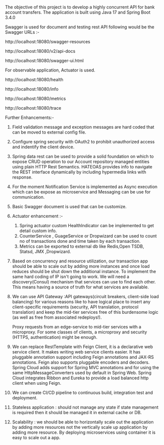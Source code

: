 The objective of this project is to develop a highly concurrent API for bank account transfers. The application is built using Java 17 and Spring Boot 3.4.0



Swagger is used for document and testing rest API following would be the Swagger URLs :-

http://localhost:18080/swagger-resources

http://localhost:18080/v2/api-docs

http://localhost:18080/swagger-ui.html



For observable application, Actuator is used.

http://localhost:18080/health

http://localhost:18080/info

http://localhost:18080/metrics

http://localhost:18080/trace

Further Enhancements:-

1. Field validation message and exception messages are hard coded that can be moved to external config file.

2. Configure spring security with OAuth2 to prohibit unauthorized access and indentify the client device.

3. Spring data rest can be used to provide a solid foundation on which to expose CRUD operation to our Account repository managed entities using plain HTTP Rest Semantics. HATEOAS provides info to navigate the REST interface dynamically by including hypermedia links with response.

4. For the moment Notification Service is implemented as Async execution which can be expose as microservice and Messaging can be use for communication.

5. Basic Swagger document is used that can be customize.

6. Actuator enhancement :-

    1. Spring actuator custom HealthIndicator can be implemented to get detail custom info.
    2. CounterService , GuageService or Dropwizard can be used to count no of transactions done and time taken by each transaction.
    3. Metrics can be exported to external db like Redis,Open TSDB, Statsd, JMX ,Dropwizard.

7. Based on concurrency and resource utilization, our transaction app should be able to scale out by adding more instances and once load reduces should be shut down the additional instance. To implement the same hard coding of IP isn't going to work. We will need a discovery(Consul) mechanism that services can use to find each other. This means having a source of truth for what services are available.

8. We can use API Gateway :API gateways(circuit breakers, client-side load balancing) for various reasons like to have logical place to insert any client-specific requirements (security, API translation, protocol translation) and keep the mid-tier services free of this burdensome logic (as well as free from associated redeploys!).

    Proxy requests from an edge-service to mid-tier services with a microproxy. For some classes of clients, a microproxy and security (HTTPS, authentication) might be enough.

9. We can replace RestTemplate with Feign Client, it is a declarative web service client. It makes writing web service clients easier. It has pluggable annotation support including Feign annotations and JAX-RS annotations. Feign also supports pluggable encoders and decoders. Spring Cloud adds support for Spring MVC annotations and for using the same HttpMessageConverters used by default in Spring Web. Spring Cloud integrates Ribbon and Eureka to provide a load balanced http client when using Feign.

10. We can create CI/CD pipeline to continuous build, integration test and deployment.

11. Stateless application :  should not manage any state if state management is required then it should be managed it in external cache or DB.

12. Scalability : we should be able to horizontally scale out the application by adding more resources not the vertically scale up application by adding more resource. By deploying microservices using container it is easy to scale out a app.

